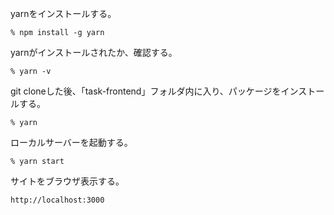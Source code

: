 yarnをインストールする。

```
% npm install -g yarn
```

yarnがインストールされたか、確認する。

```
% yarn -v
```

git cloneした後、「task-frontend」フォルダ内に入り、パッケージをインストールする。

```
% yarn
```

ローカルサーバーを起動する。

```
% yarn start
```

サイトをブラウザ表示する。

```
http://localhost:3000
```
